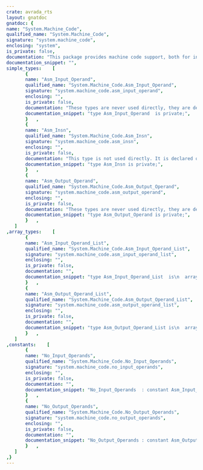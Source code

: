 ```yaml
---
crate: avrada_rts
layout: gnatdoc
gnatdoc: {
name: "System.Machine_Code",
qualified_name: "System.Machine_Code",
signature: "system.machine_code",
enclosing: "system",
is_private: false,
documentation: "This package provides machine code support, both for intrinsic machine\noperations, and also for machine code statements. See GNAT documentation\nfor full details.",
documentation_snippet: "",
simple_types:    [
       {
       name: "Asm_Input_Operand",
       qualified_name: "System.Machine_Code.Asm_Input_Operand",
       signature: "system.machine_code.asm_input_operand",
       enclosing: "",
       is_private: false,
       documentation: "These types are never used directly, they are declared only so that\nthe calls to Asm are type correct according to Ada semantic rules.",
       documentation_snippet: "type Asm_Input_Operand  is private;",
       }   ,
       {
       name: "Asm_Insn",
       qualified_name: "System.Machine_Code.Asm_Insn",
       signature: "system.machine_code.asm_insn",
       enclosing: "",
       is_private: false,
       documentation: "This type is not used directly. It is declared only so that the\naggregates used in code statements are type correct by Ada rules.",
       documentation_snippet: "type Asm_Insn is private;",
       }   ,
       {
       name: "Asm_Output_Operand",
       qualified_name: "System.Machine_Code.Asm_Output_Operand",
       signature: "system.machine_code.asm_output_operand",
       enclosing: "",
       is_private: false,
       documentation: "These types are never used directly, they are declared only so that\nthe calls to Asm are type correct according to Ada semantic rules.",
       documentation_snippet: "type Asm_Output_Operand is private;",
       }   ,
   ]
,array_types:    [
       {
       name: "Asm_Input_Operand_List",
       qualified_name: "System.Machine_Code.Asm_Input_Operand_List",
       signature: "system.machine_code.asm_input_operand_list",
       enclosing: "",
       is_private: false,
       documentation: "",
       documentation_snippet: "type Asm_Input_Operand_List  is\n  array (Integer range <>) of Asm_Input_Operand;",
       }   ,
       {
       name: "Asm_Output_Operand_List",
       qualified_name: "System.Machine_Code.Asm_Output_Operand_List",
       signature: "system.machine_code.asm_output_operand_list",
       enclosing: "",
       is_private: false,
       documentation: "",
       documentation_snippet: "type Asm_Output_Operand_List is\n  array (Integer range <>) of Asm_Output_Operand;",
       }   ,
   ]
,constants:    [
       {
       name: "No_Input_Operands",
       qualified_name: "System.Machine_Code.No_Input_Operands",
       signature: "system.machine_code.no_input_operands",
       enclosing: "",
       is_private: false,
       documentation: "",
       documentation_snippet: "No_Input_Operands  : constant Asm_Input_Operand;",
       }   ,
       {
       name: "No_Output_Operands",
       qualified_name: "System.Machine_Code.No_Output_Operands",
       signature: "system.machine_code.no_output_operands",
       enclosing: "",
       is_private: false,
       documentation: "",
       documentation_snippet: "No_Output_Operands : constant Asm_Output_Operand;",
       }   ,
   ]
,}
---
```

